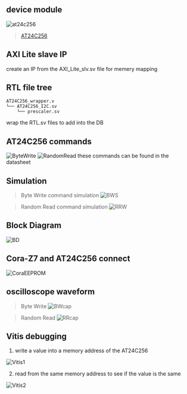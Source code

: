 ## device module
![at24c256](https://github.com/Taeho-Cho/FPGA/assets/57129682/b466a221-2657-4e11-b12b-514313c54400)
> [AT24C256](https://pdf1.alldatasheet.co.kr/datasheet-pdf/view/574755/ATMEL/AT24C256.html)

## AXI Lite slave IP
create an IP from the AXI_Lite_slv.sv file for memery mapping

## RTL file tree
```
AT24C256_wrapper.v
└── AT24C256_I2C.sv
    └── prescaler.sv
```
wrap the RTL.sv files to add into the DB

## AT24C256 commands
![ByteWrite](https://github.com/Taeho-Cho/FPGA/assets/57129682/a2293599-5a30-4ae5-adce-46762bcc0950)
![RandomRead](https://github.com/Taeho-Cho/FPGA/assets/57129682/d8bf3a57-caf5-4540-bd90-63470a2891d6)
these commands can be found in the datasheet

## Simulation
> Byte Write command simulation
![BWS](https://github.com/Taeho-Cho/FPGA/assets/57129682/5783386e-6714-4edf-9a6b-4f41c4bac1da)

> Random Read command simulation
![RRW](https://github.com/Taeho-Cho/FPGA/assets/57129682/60e75774-2caf-4b5c-882a-e5499478fe2e)


## Block Diagram
![BD](https://github.com/Taeho-Cho/FPGA/assets/57129682/851de8ad-0d94-4a57-80a8-ac0e4c1a2464)

## Cora-Z7 and AT24C256 connect
![CoraEEPROM](https://github.com/Taeho-Cho/FPGA/assets/57129682/41700a46-ee67-4b9d-a851-d9598297661c)

## oscilloscope waveform
> Byte Write
![BWcap](https://github.com/Taeho-Cho/FPGA/assets/57129682/987a01a3-3ffc-4099-9066-288df4dd1589)

> Random Read
![RRcap](https://github.com/Taeho-Cho/FPGA/assets/57129682/67be3b50-9fde-4beb-bcd2-21b3e7136cd7)

## Vitis debugging



1. write a value into a memory address of the AT24C256

![Vitis1](https://github.com/Taeho-Cho/FPGA/assets/57129682/9139b62c-edb8-43d7-ae75-401ea454e540)

2. read from the same memory address to see if the value is the same

![Vitis2](https://github.com/Taeho-Cho/FPGA/assets/57129682/eaca3311-1a54-41be-8c0d-35a1fdfd316f)
